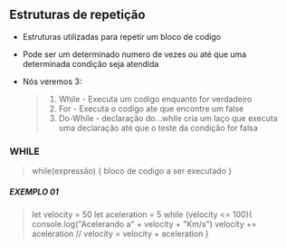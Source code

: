 ## Estruturas de repetição

- Estruturas utilizadas para repetir um bloco de codigo
- Pode ser um determinado numero de vezes *ou* até que uma determinada condição seja atendida
- Nós veremos 3:
  
  > 1. While - Executa um codigo enquanto for verdadeiro
  > 2. For - Executa o codigo ate que encontre um false
  > 3. Do-While -  declaração do...while cria um laço que executa uma declaração até que o teste da condição for falsa

### WHILE

> while(expressão) {
> bloco de codigo a ser executado
> }
##### EXEMPLO 01 

>let velocity = 50
>let aceleration = 5
>while (velocity <= 100){
>    console.log("Acelerando a" + velocity + "Km/s")
>   velocity += aceleration // velocity = velocity + aceleration
>}


